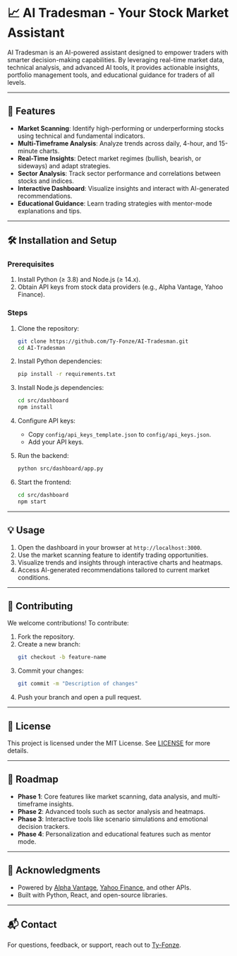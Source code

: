 # 📈 AI Tradesman - Your Stock Market Assistant

AI Tradesman is an AI-powered assistant designed to empower traders with smarter decision-making capabilities. By leveraging real-time market data, technical analysis, and advanced AI tools, it provides actionable insights, portfolio management tools, and educational guidance for traders of all levels.

---

## 🚀 Features
- **Market Scanning**: Identify high-performing or underperforming stocks using technical and fundamental indicators.
- **Multi-Timeframe Analysis**: Analyze trends across daily, 4-hour, and 15-minute charts.
- **Real-Time Insights**: Detect market regimes (bullish, bearish, or sideways) and adapt strategies.
- **Sector Analysis**: Track sector performance and correlations between stocks and indices.
- **Interactive Dashboard**: Visualize insights and interact with AI-generated recommendations.
- **Educational Guidance**: Learn trading strategies with mentor-mode explanations and tips.

---

## 🛠️ Installation and Setup

### Prerequisites
1. Install Python (≥ 3.8) and Node.js (≥ 14.x).
2. Obtain API keys from stock data providers (e.g., Alpha Vantage, Yahoo Finance).

### Steps
1. Clone the repository:
   ```bash
   git clone https://github.com/Ty-Fonze/AI-Tradesman.git
   cd AI-Tradesman
   ```
2. Install Python dependencies:
   ```bash
   pip install -r requirements.txt
   ```
3. Install Node.js dependencies:
   ```bash
   cd src/dashboard
   npm install
   ```
4. Configure API keys:
   - Copy `config/api_keys_template.json` to `config/api_keys.json`.
   - Add your API keys.

5. Run the backend:
   ```bash
   python src/dashboard/app.py
   ```
6. Start the frontend:
   ```bash
   cd src/dashboard
   npm start
   ```

---

## 💡 Usage
1. Open the dashboard in your browser at `http://localhost:3000`.
2. Use the market scanning feature to identify trading opportunities.
3. Visualize trends and insights through interactive charts and heatmaps.
4. Access AI-generated recommendations tailored to current market conditions.

---

## 🤝 Contributing
We welcome contributions! To contribute:
1. Fork the repository.
2. Create a new branch:
   ```bash
   git checkout -b feature-name
   ```
3. Commit your changes:
   ```bash
   git commit -m "Description of changes"
   ```
4. Push your branch and open a pull request.

---

## 📜 License
This project is licensed under the MIT License. See [LICENSE](LICENSE) for more details.

---

## 📅 Roadmap
- **Phase 1**: Core features like market scanning, data analysis, and multi-timeframe insights.
- **Phase 2**: Advanced tools such as sector analysis and heatmaps.
- **Phase 3**: Interactive tools like scenario simulations and emotional decision trackers.
- **Phase 4**: Personalization and educational features such as mentor mode.

---

## 📝 Acknowledgments
- Powered by [Alpha Vantage](https://www.alphavantage.co/), [Yahoo Finance](https://finance.yahoo.com/), and other APIs.
- Built with Python, React, and open-source libraries.

---

## 📬 Contact
For questions, feedback, or support, reach out to [Ty-Fonze](https://github.com/Ty-Fonze).
